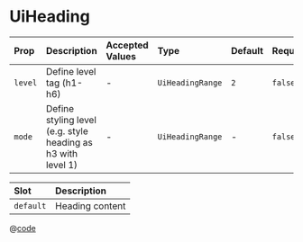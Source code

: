 # UiHeading

| Prop    | Description                                                  | Accepted Values | Type             | Default | Required |
| :------ | :----------------------------------------------------------- | :-------------- | :--------------- | :------ | :------- |
| `level` | Define level tag (h1-h6)                                     | -               | `UiHeadingRange` | `2`     | `false`  |
| `mode`  | Define styling level (e.g. style heading as h3 with level 1) | -               | `UiHeadingRange` | -       | `false`  |

| Slot      | Description     |
| :-------- | :-------------- |
| `default` | Heading content |

<DemoUiHeading />

<script setup>
import DemoUiHeading from '~/components/demo/DemoUiHeading.vue';
</script>

@[code](~/components/demo/DemoUiHeading.vue)

<style>
h1, h2, h3, h4, h5, h6 {
    padding: 0;
    border: none;
}
</style>
